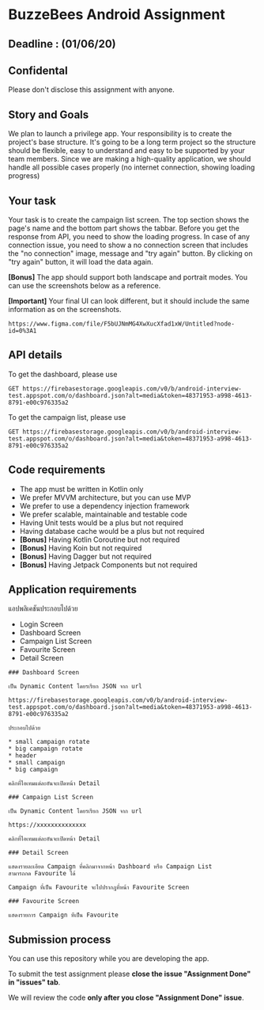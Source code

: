 # BuzzeBees Android Assignment 

## Deadline : (01/06/20)
## Confidental
Please don't disclose this assignment with anyone. 

## Story and Goals
We plan to launch a privilege app. Your responsibility is to create the project's base structure. It's going to be a long term project so the structure should be flexible, easy to understand and easy to be supported by your team members. Since we are making a high-quality application, we should handle all possible cases properly (no internet connection, showing loading progress)

## Your task
Your task is to create the campaign list screen. The top section shows the page's name and the bottom part shows the tabbar. Before you get the response from API, you need to show the loading progress. In case of any connection issue, you need to show a no connection screen that includes the "no connection" image, message and "try again" button. By clicking on "try again" button, it will load the data again.

**[Bonus]** The app should support both landscape and portrait modes. You can use the screenshots below as a reference.

**[Important]** Your final UI can look different, but it should include the same information as on the screenshots.
```
https://www.figma.com/file/F5bUJNmMG4XwXucXfad1xW/Untitled?node-id=0%3A1
```

## API details

To get the dashboard, please use 
```
GET https://firebasestorage.googleapis.com/v0/b/android-interview-test.appspot.com/o/dashboard.json?alt=media&token=48371953-a998-4613-8791-e00c976335a2
```

To get the campaign list, please use
```
GET https://firebasestorage.googleapis.com/v0/b/android-interview-test.appspot.com/o/dashboard.json?alt=media&token=48371953-a998-4613-8791-e00c976335a2
```

## Code requirements
 * The app must be written in Kotlin only
 * We prefer MVVM architecture, but you can use MVP
 * We prefer to use a dependency injection framework
 * We prefer scalable, maintainable and testable code
 * Having Unit tests would be a plus but not required
 * Having database cache would be a plus but not required
 * **[Bonus]** Having Kotlin Coroutine but not required
 * **[Bonus]** Having Koin but not required
 * **[Bonus]** Having Dagger but not required
 * **[Bonus]** Having Jetpack Components but not required

## Application requirements

แอปพลิเคชันประกอบไปด้วย
* Login Screen
* Dashboard Screen
* Campaign List Screen
* Favourite Screen
* Detail Screen

```
### Dashboard Screen

เป็น Dynamic Content โดยรเรียก JSON จาก url 

https://firebasestorage.googleapis.com/v0/b/android-interview-test.appspot.com/o/dashboard.json?alt=media&token=48371953-a998-4613-8791-e00c976335a2

ประกอบไปด้วย 

* small campaign rotate
* big campaign rotate
* header
* small campaign 
* big campaign

คลิกที่ไอเทมแต่ละอันจะเปิดหน้า Detail
```

```
### Campaign List Screen

เป็น Dynamic Content โดยรเรียก JSON จาก url 

https://xxxxxxxxxxxxxx

คลิกที่ไอเทมแต่ละอันจะเปิดหน้า Detail
```

```
### Detail Screen

แสดงรายละเอียด Campaign ที่คลิกมาจากหน้า Dashboard หรือ Campaign List
สามารถกด Favourite ได้

Campaign ที่เป็น Favourite จะไปปรากฎที่หน้า Favourite Screen

### Favourite Screen

แสดงรายการ Campaign ทีเป็น Favourite
```



## Submission process
  You can use this repository while you are developing the app. 
  
  To submit the test assignment please **close the issue "Assignment Done" in "issues" tab**.
  
  We will review the code **only after you close "Assignment Done" issue**.
